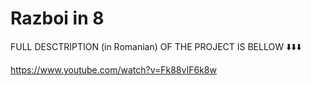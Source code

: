 # Razboi in 8

 FULL DESCTRIPTION (in Romanian) OF THE PROJECT IS BELLOW ⬇️⬇️⬇️
 
https://www.youtube.com/watch?v=Fk88vIF6k8w
